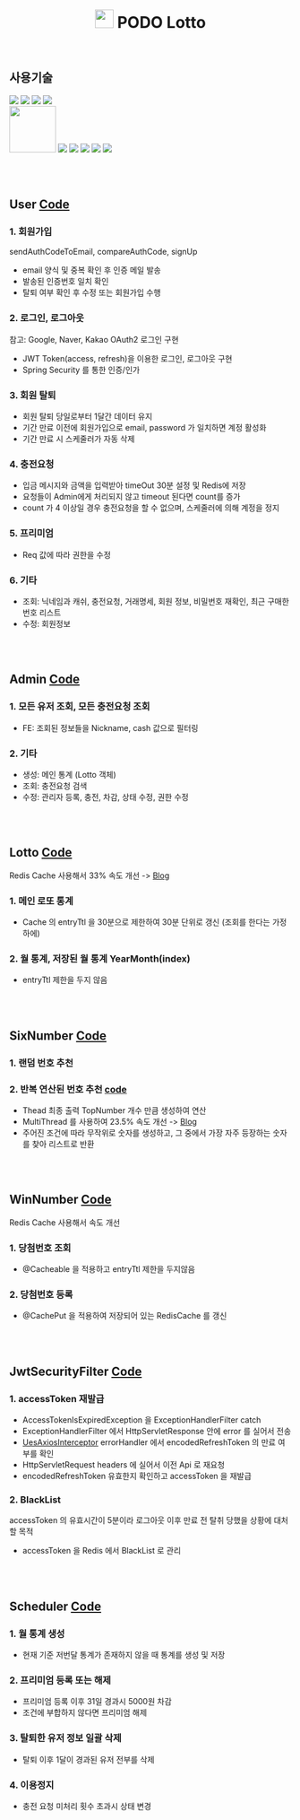 <h1 align=center><img src=React/public/logo.png width=33 height=33 /> PODO Lotto </h1><br/>

<h2>사용기술</h2>
<div display=flex>
  <img src="https://img.shields.io/badge/SpringBoot-6DB33F?style=for-the-badge&logo=SpringBoot&logoColor=white">
  <img src="https://img.shields.io/badge/SpringSecurity-6DB33F?style=for-the-badge&logo=SpringSecurity&logoColor=white">
  <img src="https://img.shields.io/badge/Redis-DC382D?style=for-the-badge&logo=Redis&logoColor=white">
  <img src="https://img.shields.io/badge/MariaDB-003545?style=for-the-badge&logo=MariaDB&logoColor=white"><br/>
  <img width="83cm" src="https://img.shields.io/badge/React-61DAFB?style=flat-square&logo=React&logoColor=white"/>
  <img src="https://img.shields.io/badge/TypeScript-3178C6?style=for-the-badge&logo=TypeScript&logoColor=white">
  <img src="https://img.shields.io/badge/HTML5-E34F26?style=for-the-badge&logo=HTML5&logoColor=white">
  <img src="https://img.shields.io/badge/CSS3-1572B6?style=for-the-badge&logo=CSS3&logoColor=white">
  <img src="https://img.shields.io/badge/Redux-764ABC?style=for-the-badge&logo=Redux&logoColor=white">
  <img src="https://img.shields.io/badge/StyledComponents-DB7093?style=for-the-badge&logo=StyledComponents&logoColor=white">
</div><br/>

<br/><h2>User [Code](https://github.com/hobakk/PODO-Lotto/blob/e81bdcfc2cd2ced8bc5cd955cac84bfd04c3ba4c/Java/src/main/java/com/example/sixnumber/user/service/UserService.java#L60)</h2>

### 1. 회원가입
sendAuthCodeToEmail, compareAuthCode, signUp
- email 양식 및 중복 확인 후 인증 메일 발송
- 발송된 인증번호 일치 확인
- 탈퇴 여부 확인 후 수정 또는 회원가입 수행
### 2. 로그인, 로그아웃
참고: Google, Naver, Kakao OAuth2 로그인 구현
- JWT Token(access, refresh)을 이용한 로그인, 로그아웃 구현
- Spring Security 를 통한 인증/인가
### 3. 회원 탈퇴
- 회원 탈퇴 당일로부터 1달간 데이터 유지
- 기간 만료 이전에 회원가입으로 email, password 가 일치하면 계정 활성화
- 기간 만료 시 스케줄러가 자동 삭제
### 4. 충전요청
- 입금 메시지와 금액을 입력받아 timeOut 30분 설정 및 Redis에 저장
- 요청들이 Admin에게 처리되지 않고 timeout 된다면 count를 증가
- count 가 4 이상일 경우 충전요청을 할 수 없으며, 스케줄러에 의해 계정을 정지
### 5. 프리미엄
- Req 값에 따라 권한을 수정
### 6. 기타
- 조회: 닉네임과 캐쉬, 충전요청, 거래명세, 회원 정보, 비밀번호 재확인, 최근 구매한 번호 리스트
- 수정: 회원정보

<br/><br/><h2>Admin [Code](https://github.com/hobakk/PODO-Lotto/blob/41f7e51f7c1cc915477825cfc14fe3d3fee59617/Java/src/main/java/com/example/sixnumber/user/service/AdminService.java#L35)</h2>

### 1. 모든 유저 조회, 모든 충전요청 조회
- FE: 조회된 정보들을 Nickname, cash 값으로 필터링
### 2. 기타
- 생성: 메인 통계 (Lotto 객체)
- 조회: 충전요청 검색
- 수정: 관리자 등록, 충전, 차감, 상태 수정, 권한 수정

<br/><br/><h2>Lotto [Code](https://github.com/hobakk/Lotto/blob/331722f5f4e2f3da9b55a35fa9b411b69fda7c57/Java/src/main/java/com/example/sixnumber/lotto/service/LottoService.java#L24)</h2>

Redis Cache 사용해서 33% 속도 개선 -> [Blog](https://holloweyed-snail.tistory.com/131)
### 1. 메인 로또 통계
- Cache 의 entryTtl 을 30분으로 제한하여 30분 단위로 갱신 (조회를 한다는 가정하에)
### 2. 월 통계, 저장된 월 통계 YearMonth(index)
- entryTtl 제한을 두지 않음

<br/><br/><h2>SixNumber [Code](https://github.com/hobakk/Lotto/blob/331722f5f4e2f3da9b55a35fa9b411b69fda7c57/Java/src/main/java/com/example/sixnumber/lotto/service/SixNumberService.java#L43)</h2>

### 1. 랜덤 번호 추천
### 2. 반복 연산된 번호 추천 [code](https://github.com/hobakk/Lotto/blob/main/Java/src/main/java/com/example/sixnumber/lotto/service/SixNumberService.java#L75-L131)
- Thead 최종 출력 TopNumber 개수 만큼 생성하여 연산 
- MultiThread 를 사용하여 23.5% 속도 개선 -> [Blog](https://holloweyed-snail.tistory.com/127)
- 주어진 조건에 따라 무작위로 숫자를 생성하고, 그 중에서 가장 자주 등장하는 숫자를 찾아 리스트로 반환

<br/><br/><h2>WinNumber [Code](https://github.com/hobakk/Lotto/blob/331722f5f4e2f3da9b55a35fa9b411b69fda7c57/Java/src/main/java/com/example/sixnumber/lotto/service/WinNumberService.java#L25)</h2>

Redis Cache 사용해서 속도 개선
### 1. 당첨번호 조회
- @Cacheable 을 적용하고 entryTtl 제한을 두지않음
### 2. 당첨번호 등록
- @CachePut 을 적용하여 저장되어 있는 RedisCache 를 갱신

<br/><br/><h2>JwtSecurityFilter [Code](https://github.com/hobakk/Lotto/blob/a875aa52277d7994c4c0ac2fd401833752155cc6/Java/src/main/java/com/example/sixnumber/global/scurity/JwtSecurityFilter.java#L31)</h2>

### 1. accessToken 재발급
- AccessTokenIsExpiredException 을 ExceptionHandlerFilter catch
- ExceptionHandlerFilter 에서 HttpServletResponse 안에 error 를 실어서 전송
- [UesAxiosInterceptor](https://github.com/hobakk/Lotto/blob/a875aa52277d7994c4c0ac2fd401833752155cc6/React/src/hooks/UseAxiosResponseInterceptor.ts#L10C7-L10C35) errorHandler 에서 encodedRefreshToken 의 만료 여부를 확인
- HttpServletRequest headers 에 실어서 이전 Api 로 재요청
- encodedRefreshToken 유효한지 확인하고 accessToken 을 재발급

### 2. BlackList
accessToken 의 유효시간이 5분이라 로그아웃 이후 만료 전 탈취 당했을 상황에 대처할 목적
- accessToken 을 Redis 에서 BlackList 로 관리

<br/><br/><h2>Scheduler [Code](https://github.com/hobakk/Lotto/blob/331722f5f4e2f3da9b55a35fa9b411b69fda7c57/Java/src/main/java/com/example/sixnumber/global/scheduler/GlobalScheduler.java#L29)</h2>

### 1. 월 통계 생성
- 현재 기준 저번달 통계가 존재하지 않을 때 통계를 생성 및 저장
### 2. 프리미엄 등록 또는 해제
- 프리미엄 등록 이후 31일 경과시 5000원 차감
- 조건에 부합하지 않다면 프리미엄 해제
### 3. 탈퇴한 유저 정보 일괄 삭제
- 탈퇴 이후 1달이 경과된 유저 전부를 삭제
### 4. 이용정지
- 충전 요청 미처리 횟수 초과시 상태 변경

<br/><br/>
